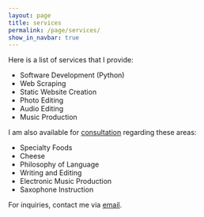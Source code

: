 ```yaml
---
layout: page
title: services
permalink: /page/services/
show_in_navbar: true
---
```


Here is a list of services that I provide:

- Software Development (Python)
- Web Scraping
- Static Website Creation
- Photo Editing
- Audio Editing
- Music Production

I am also available for [consultation](https://psibir.github.io/page/consultation/) regarding these areas:

- Specialty Foods
- Cheese
- Philosophy of Language
- Writing and Editing
- Electronic Music Production
- Saxophone Instruction


For inquiries, contact me via [email](mailto:bloomfieldtm@gmail.com).
